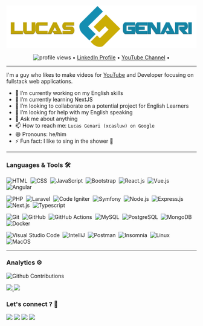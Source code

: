 <!--<h3 align="center">
![image](https://raw.githubusercontent.com/xcasluw/ci-estrutura-inicial/master/banner-xcasluw.png)
</h3> -->

[![160744959694494596](https://raw.githubusercontent.com/xcasluw/ci-estrutura-inicial/master/banner-xcasluw.png)](https://github.com/xcasluw?tab=repositories)

<p align="center">
  <img src="https://gpvc.arturio.dev/xcasluw" alt="profile views"> •  
  <a href="https://www.linkedin.com/in/xcasluw/">LinkedIn Profile</a> •
  <a href="https://www.youtube.com/lucasgenari/">YouTube Channel</a> •
</p>

---

I'm a guy who likes to make videos for [YouTube](https://www.youtube.com/lucasgenari/) and Developer focusing on fullstack web applications.

- 🔭 I’m currently working on my English skills
- 🌱 I’m currently learning NextJS
- 👯 I’m looking to collaborate on a potential project for English Learners
- 🤔 I’m looking for help with my English speaking
- 💬 Ask me about anything
- 📫 How to reach me: `Lucas Genari (xcasluw) on Google`
- 😄 Pronouns: he/him
- ⚡ Fun fact: I like to sing in the shower 🤣

---

### Languages & Tools 🛠

![HTML](https://img.shields.io/badge/-HTML-05122A?style=flat&logo=HTML5)&nbsp;
![CSS](https://img.shields.io/badge/-CSS-05122A?style=flat&logo=CSS3&logoColor=1572B6)&nbsp;
![JavaScript](https://img.shields.io/badge/-JavaScript-05122A?style=flat&logo=javascript)&nbsp;
![Bootstrap](https://img.shields.io/badge/-Bootstrap-05122A?style=flat&logo=bootstrap&logoColor=563D7C)&nbsp;
![React.js](https://img.shields.io/badge/-React.js-05122A?style=flat&logo=react)&nbsp;
![Vue.js](https://img.shields.io/badge/-Vue.js-05122A?style=flat&logo=vue.js)&nbsp;
![Angular](https://img.shields.io/badge/-Angular-05122A?style=flat&logo=angular&logoColor=red)&nbsp;



![PHP](https://img.shields.io/badge/-PHP-05122A?style=flat&logo=php)&nbsp;
![Laravel](https://img.shields.io/badge/-Laravel-05122A?style=flat&logo=laravel)&nbsp;
![Code Igniter](https://img.shields.io/badge/-Code%20Igniter-05122A?style=flat&logo=codeigniter)&nbsp;
![Symfony](https://img.shields.io/badge/-Symfony-05122A?style=flat&logo=symfony)&nbsp;
![Node.js](https://img.shields.io/badge/-Node.js-05122A?style=flat&logo=node.js)&nbsp;
![Express.js](https://img.shields.io/badge/-Express.js-05122A?style=flat&logo=express&logoColor=green)&nbsp;
![Next.js](https://img.shields.io/badge/-Next.js-05122A?style=flat&logo=next.js)&nbsp;
![Typescript](https://img.shields.io/badge/-Typescript-05122A?style=flat&logo=typescript)&nbsp;

![Git](https://img.shields.io/badge/-Git-05122A?style=flat&logo=git)&nbsp;
![GitHub](https://img.shields.io/badge/-GitHub-05122A?style=flat&logo=github)&nbsp;
![GitHub Actions](https://img.shields.io/badge/GitHub%20Actions%20-05122A?style=flat&logo=github-actions&logoColor=white)&nbsp;
![MySQL](https://img.shields.io/badge/-MySQL-05122A?style=flat&logo=mysql&logoColor=white)&nbsp;
![PostgreSQL](https://img.shields.io/badge/-PostgreSQL-05122A?style=flat&logo=postgresql&logoColor=blue)&nbsp;
![MongoDB](https://img.shields.io/badge/-MongoDB-05122A?style=flat&logo=mongodb)&nbsp;
![Docker](https://img.shields.io/badge/-Docker-05122A?style=flat&logo=docker)&nbsp;

![Visual Studio Code](https://img.shields.io/badge/-Visual%20Studio%20Code-05122A?style=flat&logo=visual-studio-code&logoColor=007ACC)&nbsp;
![IntelliJ](https://img.shields.io/badge/-IntelliJ-05122A?style=flat&logo=jetbrains)&nbsp;
![Postman](https://img.shields.io/badge/-Postman-05122A?style=flat&logo=postman)&nbsp;
![Insomnia](https://img.shields.io/badge/-Insomnia-05122A?style=flat&logo=insomnia)&nbsp;
![Linux](https://img.shields.io/badge/-Linux-05122A?style=flat&logo=linux&logoColor=white)&nbsp;
![MacOS](https://img.shields.io/badge/-MacOS-05122A?style=flat&logo=apple)&nbsp;

---

### Analytics ⚙️

![Github Contributions](https://github-readme-streak-stats.herokuapp.com/?user=xcasluw)

<p align="left">
<a href="https://github.com/xcasluw">
  <img height="180em" src="https://github-readme-stats.vercel.app/api/?username=xcasluw&count_private=true&show_icons=true"/>
  <img height="180em" src="https://github-readme-stats-eight-theta.vercel.app/api/top-langs/?username=xcasluw&layout=compact&langs_count=8"/>
</a>
</p>

### Let's connect ? 🤝

<p align="left">
<a href="https://www.linkedin.com/in/xcasluw/"><img src="https://img.shields.io/badge/-xcasluw-0077B5?style=flat&logo=Linkedin&logoColor=white"/></a>
<a href="https://discord.com/app"><img src="https://img.shields.io/badge/-Lucas%20Genari%207225-594AB1?style=flat&logo=discord&logoColor=white"/></a>
<a href="mailto:oligena@hotmail.com"><img src="https://img.shields.io/badge/-lucasgenari-F5F5F5?style=flat&logo=microsoft&logoColor=blue"/></a>
<a href="https://steamcommunity.com/id/xcasluw/"><img src="https://img.shields.io/badge/-xcasluw-413D3D?style=flat&logo=steam"/></a>
</p>

